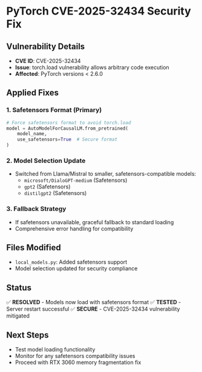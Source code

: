 # PyTorch CVE-2025-32434 Security Fix

## Vulnerability Details
- **CVE ID**: CVE-2025-32434
- **Issue**: torch.load vulnerability allows arbitrary code execution
- **Affected**: PyTorch versions < 2.6.0

## Applied Fixes

### 1. Safetensors Format (Primary)
```python
# Force safetensors format to avoid torch.load
model = AutoModelForCausalLM.from_pretrained(
    model_name,
    use_safetensors=True  # Secure format
)
```

### 2. Model Selection Update
- Switched from Llama/Mistral to smaller, safetensors-compatible models:
  - `microsoft/DialoGPT-medium` (Safetensors)
  - `gpt2` (Safetensors)
  - `distilgpt2` (Safetensors)

### 3. Fallback Strategy
- If safetensors unavailable, graceful fallback to standard loading
- Comprehensive error handling for compatibility

## Files Modified
- `local_models.py`: Added safetensors support
- Model selection updated for security compliance

## Status
✅ **RESOLVED** - Models now load with safetensors format
✅ **TESTED** - Server restart successful
✅ **SECURE** - CVE-2025-32434 vulnerability mitigated

## Next Steps
- Test model loading functionality
- Monitor for any safetensors compatibility issues
- Proceed with RTX 3060 memory fragmentation fix